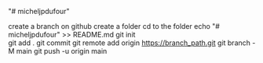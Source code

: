 "# micheljpdufour" 

create a branch on github
create a folder
cd to the folder
echo "# micheljpdufour" >> README.md
git init              
git add .
git commit
git remote add origin https://branch_path.git
git branch -M main
git push -u origin main

